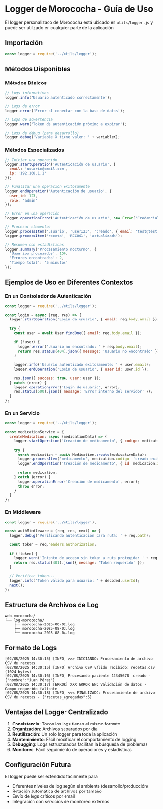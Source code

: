 # Logger de Morococha - Guía de Uso

El logger personalizado de Morococha está ubicado en `utils/logger.js` y puede ser utilizado en cualquier parte de la aplicación.

## Importación

```javascript
const logger = require('../utils/logger');
```

## Métodos Disponibles

### Métodos Básicos

```javascript
// Logs informativos
logger.info('Usuario autenticado correctamente');

// Logs de error
logger.error('Error al conectar con la base de datos');

// Logs de advertencia
logger.warn('Token de autenticación próximo a expirar');

// Logs de debug (para desarrollo)
logger.debug('Variable X tiene valor: ' + variableX);
```

### Métodos Especializados

```javascript
// Iniciar una operación
logger.startOperation('Autenticación de usuario', { 
  email: 'usuario@email.com',
  ip: '192.168.1.1' 
});

// Finalizar una operación exitosamente
logger.endOperation('Autenticación de usuario', {
  user_id: 123,
  role: 'admin'
});

// Error en una operación
logger.operationError('Autenticación de usuario', new Error('Credenciales inválidas'));

// Procesar elementos
logger.processItem('usuario', 'user123', 'creado', { email: 'test@test.com' });
logger.processItem('receta', 'REC001', 'actualizada');

// Resumen con estadísticas
logger.summary('Procesamiento nocturno', {
  'Usuarios procesados': 150,
  'Errores encontrados': 2,
  'Tiempo total': '5 minutos'
});
```

## Ejemplos de Uso en Diferentes Contextos

### En un Controlador de Autenticación

```javascript
const logger = require('../utils/logger');

const login = async (req, res) => {
  logger.startOperation('Login de usuario', { email: req.body.email });
  
  try {
    const user = await User.findOne({ email: req.body.email });
    
    if (!user) {
      logger.error('Usuario no encontrado: ' + req.body.email);
      return res.status(404).json({ message: 'Usuario no encontrado' });
    }
    
    logger.info('Usuario autenticado exitosamente: ' + user.email);
    logger.endOperation('Login de usuario', { user_id: user.id });
    
    res.json({ success: true, user: user });
  } catch (error) {
    logger.operationError('Login de usuario', error);
    res.status(500).json({ message: 'Error interno del servidor' });
  }
};
```

### En un Servicio

```javascript
const logger = require('../utils/logger');

const medicationService = {
  createMedication: async (medicationData) => {
    logger.startOperation('Creación de medicamento', { codigo: medicationData.codigo });
    
    try {
      const medication = await Medication.create(medicationData);
      logger.processItem('medicamento', medication.codigo, 'creado exitosamente');
      logger.endOperation('Creación de medicamento', { id: medication.id });
      
      return medication;
    } catch (error) {
      logger.operationError('Creación de medicamento', error);
      throw error;
    }
  }
};
```

### En Middleware

```javascript
const logger = require('../utils/logger');

const authMiddleware = (req, res, next) => {
  logger.debug('Verificando autenticación para ruta: ' + req.path);
  
  const token = req.headers.authorization;
  
  if (!token) {
    logger.warn('Intento de acceso sin token a ruta protegida: ' + req.path);
    return res.status(401).json({ message: 'Token requerido' });
  }
  
  // Verificar token...
  logger.info('Token válido para usuario: ' + decoded.userId);
  next();
};
```

## Estructura de Archivos de Log

```
web-morococha/
└── log-morococha/
    ├── morococha-2025-08-02.log
    ├── morococha-2025-08-03.log
    └── morococha-2025-08-04.log
```

## Formato de Logs

```
[02/08/2025 14:30:15] [INFO] >>> INICIANDO: Procesamiento de archivo CSV de recetas
[02/08/2025 14:30:15] [INFO] Archivo CSV válido recibido: recetas.csv (1024 bytes)
[02/08/2025 14:30:16] [INFO] Procesando paciente 12345678: creado - {"nombre":"Juan Pérez"}
[02/08/2025 14:30:17] [ERROR] XXX ERROR EN: Validación de datos - Campo requerido faltante
[02/08/2025 14:30:18] [INFO] <<< FINALIZADO: Procesamiento de archivo CSV de recetas - {"recetas_agregadas":5}
```

## Ventajas del Logger Centralizado

1. **Consistencia**: Todos los logs tienen el mismo formato
2. **Organización**: Archivos separados por día
3. **Reutilización**: Un solo logger para toda la aplicación
4. **Mantenimiento**: Fácil modificar el comportamiento de logging
5. **Debugging**: Logs estructurados facilitan la búsqueda de problemas
6. **Monitoreo**: Fácil seguimiento de operaciones y estadísticas

## Configuración Futura

El logger puede ser extendido fácilmente para:
- Diferentes niveles de log según el ambiente (desarrollo/producción)
- Rotación automática de archivos por tamaño
- Envío de logs críticos por email
- Integración con servicios de monitoreo externos

